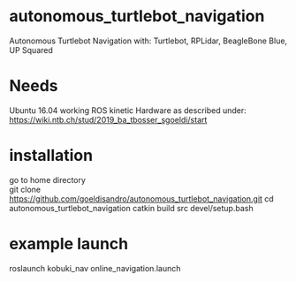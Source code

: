 # autonomous_turtlebot_navigation
Autonomous Turtlebot Navigation with: Turtlebot, RPLidar, BeagleBone Blue, UP Squared

# Needs
Ubuntu 16.04
working ROS kinetic
Hardware as described under:
https://wiki.ntb.ch/stud/2019_ba_tbosser_sgoeldi/start

# installation
go to home directory \
git clone https://github.com/goeldisandro/autonomous_turtlebot_navigation.git
cd autonomous_turtlebot_navigation
catkin build
src devel/setup.bash

# example launch
roslaunch kobuki_nav online_navigation.launch 
